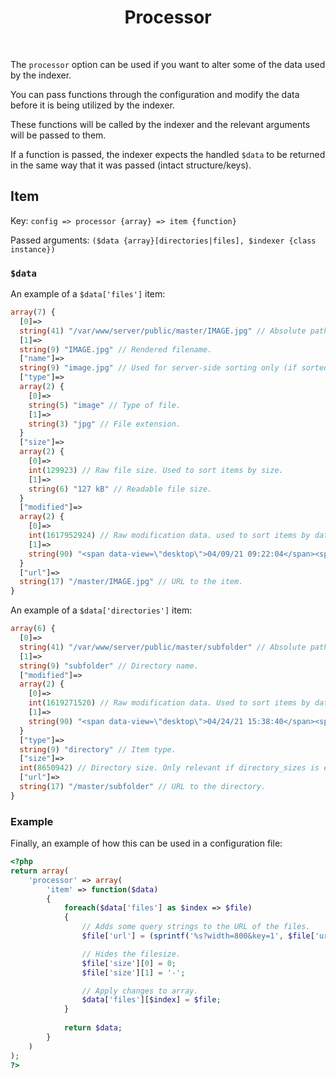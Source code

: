<h1 align="center">Processor</h1>

<br/>

The `processor` option can be used if you want to alter some of the data used by the indexer.

You can pass functions through the configuration and modify the data before it is being utilized by the indexer.

These functions will be called by the indexer and the relevant arguments will be passed to them.

If a function is passed, the indexer expects the handled `$data` to be returned in the same way that it was passed (intact structure/keys).

## Item <!-- {docsify-ignore} -->
Key: `config => processor {array} => item {function}`

Passed arguments: `($data {array}[directories|files], $indexer {class instance})`

### `$data` <!-- {docsify-ignore} -->
An example of a `$data['files']` item:
```php
array(7) {
  [0]=>
  string(41) "/var/www/server/public/master/IMAGE.jpg" // Absolute path of item.
  [1]=>
  string(9) "IMAGE.jpg" // Rendered filename.
  ["name"]=>
  string(9) "image.jpg" // Used for server-side sorting only (if sorted by name).
  ["type"]=>
  array(2) {
    [0]=>
    string(5) "image" // Type of file.
    [1]=>
    string(3) "jpg" // File extension.
  }
  ["size"]=>
  array(2) {
    [0]=>
    int(129923) // Raw file size. Used to sort items by size.
    [1]=>
    string(6) "127 kB" // Readable file size.
  }
  ["modified"]=>
  array(2) {
    [0]=>
    int(1617952924) // Raw modification data. used to sort items by date.
    [1]=>
    string(90) "<span data-view=\"desktop\">04/09/21 09:22:04</span><span data-view=\"mobile\">09/04/21</span>" // HTML string for showing modified date.
  }
  ["url"]=>
  string(17) "/master/IMAGE.jpg" // URL to the item.
}
```

An example of a `$data['directories']` item:
```php
array(6) {
  [0]=>
  string(41) "/var/www/server/public/master/subfolder" // Absolute path of directory.
  [1]=>
  string(9) "subfolder" // Directory name.
  ["modified"]=>
  array(2) {
    [0]=>
    int(1619271520) // Raw modification data. Used to sort items by date.
    [1]=>
    string(90) "<span data-view=\"desktop\">04/24/21 15:38:40</span><span data-view=\"mobile\">24/04/21</span>" // HTML string for showing modified date.
  }
  ["type"]=>
  string(9) "directory" // Item type.
  ["size"]=>
  int(8650942) // Directory size. Only relevant if directory_sizes is enabled.
  ["url"]=>
  string(17) "/master/subfolder" // URL to the directory.
}
```
### Example

Finally, an example of how this can be used in a configuration file:
```php
<?php
return array(
    'processor' => array(
        'item' => function($data)
        {
            foreach($data['files'] as $index => $file)
            {
                // Adds some query strings to the URL of the files.
                $file['url'] = (sprintf('%s?width=800&key=1', $file['url']));

                // Hides the filesize.
                $file['size'][0] = 0;
                $file['size'][1] = '-';

                // Apply changes to array.
                $data['files'][$index] = $file;
            }
            
            return $data;
        }
    )
);
?>
```